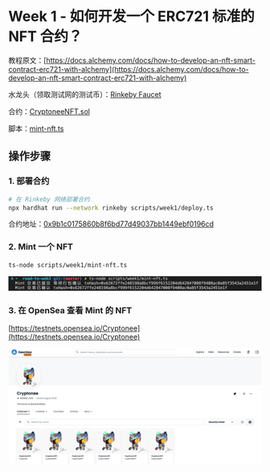 # Week 1 - 如何开发一个 ERC721 标准的 NFT 合约？

教程原文：[https://docs.alchemy.com/docs/how-to-develop-an-nft-smart-contract-erc721-with-alchemy](https://docs.alchemy.com/docs/how-to-develop-an-nft-smart-contract-erc721-with-alchemy)

水龙头（领取测试网的测试币）：[Rinkeby Faucet](https://rinkebyfaucet.com)

合约：[CryptoneeNFT.sol](../contracts/week1/CryptoneeNFT.sol)

脚本：[mint-nft.ts](../scripts/week1/mint-nft.ts)

## 操作步骤

### 1. 部署合约

```sh
# 在 Rinkeby 网络部署合约
npx hardhat run --network rinkeby scripts/week1/deploy.ts
```

合约地址：[0x9b1c0175860b8f6bd77d49037bb1449ebf0196cd](https://rinkeby.etherscan.io/address/0x9b1c0175860b8f6bd77d49037bb1449ebf0196cd)

### 2. Mint 一个 NFT

```sh
ts-node scripts/week1/mint-nft.ts
```

![](./image/week1-20220821-233559.png)

### 3. 在 OpenSea 查看 Mint 的 NFT

[https://testnets.opensea.io/Cryptonee](https://testnets.opensea.io/Cryptonee)

![](./image/week1-20220821-233808.png)